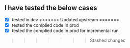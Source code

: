 ## I have tested the below cases
- [x] tested in dev
<<<<<<< Updated upstream
=======
- [x] tested the complied code in prod
- [x] tested the complied code in prod for incremental run
>>>>>>> Stashed changes
